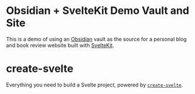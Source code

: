 # Obsidian + SvelteKit Demo Vault and Site

This is a demo of using an [Obsidian](https://obsidian.md) vault as the source for a personal blog and book review website built with [SvelteKit](https://kit.svelte.dev).

# create-svelte

Everything you need to build a Svelte project, powered by [`create-svelte`](https://github.com/sveltejs/kit/tree/master/packages/create-svelte).
